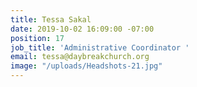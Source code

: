 ```yaml
---
title: Tessa Sakal
date: 2019-10-02 16:09:00 -07:00
position: 17
job_title: 'Administrative Coordinator '
email: tessa@daybreakchurch.org
image: "/uploads/Headshots-21.jpg"
---
```


